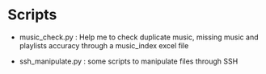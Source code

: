 # Scripts

- music_check.py : Help me to check duplicate music, missing music and playlists accuracy through a music_index excel file

- ssh_manipulate.py : some scripts to manipulate files through SSH
